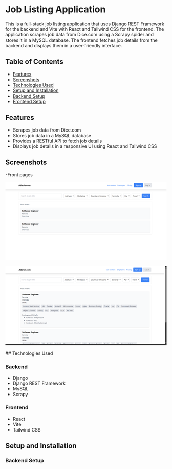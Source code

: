 # Job Listing Application

This is a full-stack job listing application that uses Django REST Framework for the backend and Vite with React and Tailwind CSS for the frontend. The application scrapes job data from Dice.com using a Scrapy spider and stores it in a MySQL database. The frontend fetches job details from the backend and displays them in a user-friendly interface.

## Table of Contents

- [Features](#features)
- [Screenshots](#screenshots)
- [Technologies Used](#technologies-used)
- [Setup and Installation](#setup-and-installation)
- [Backend Setup](#backend-setup)
- [Frontend Setup](#frontend-setup)

## Features

- Scrapes job data from Dice.com
- Stores job data in a MySQL database
- Provides a RESTful API to fetch job details
- Displays job details in a responsive UI using React and Tailwind CSS

## Screenshots
-Front pages
<p>
  <img src="Screenshots/front_page.png" alt="Images">
</p
-Jobs Pages
<p>
  <img src="Screenshots/job_page.png" alt="Images">
</p>
## Technologies Used

### Backend

- Django
- Django REST Framework
- MySQL
- Scrapy

### Frontend

- React
- Vite
- Tailwind CSS

## Setup and Installation

### Backend Setup

